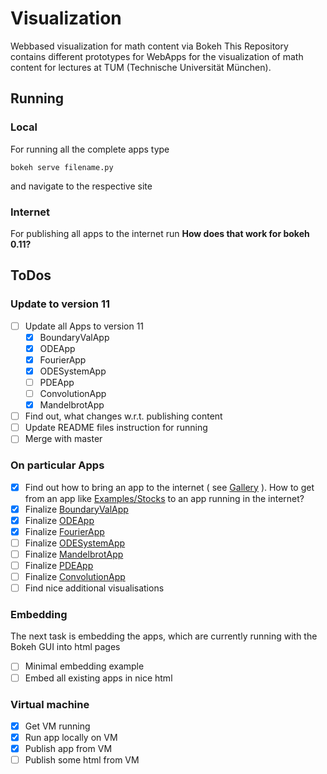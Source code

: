 # Visualization
Webbased visualization for math content via Bokeh
This Repository contains different prototypes for WebApps for the visualization of math content for lectures at TUM (Technische Universität München).

## Running
### Local
For running all the complete apps type
```
bokeh serve filename.py
```
and navigate to the respective site

### Internet
For publishing all apps to the internet run
**How does that work for bokeh 0.11?**

## ToDos
### Update to version 11
- [ ] Update all Apps to version 11
    - [x] BoundaryValApp
    - [x] ODEApp
    - [x] FourierApp
    - [x] ODESystemApp
    - [ ] PDEApp
    - [ ] ConvolutionApp
    - [x] MandelbrotApp
- [ ] Find out, what changes w.r.t. publishing content
- [ ] Update README files instruction for running
- [ ] Merge with master

### On particular Apps
- [x] Find out how to bring an app to the internet ( see [Gallery](http://bokeh.pydata.org/en/latest/docs/gallery.html) ). How to get from an app like [Examples/Stocks](https://github.com/BenjaminRueth/Visualization/tree/master/Examples/ExampleStocks) to an app running in the internet?
- [x] Finalize [BoundaryValApp](https://github.com/BenjaminRueth/Visualization/tree/master/BoundaryValApp)
- [x] Finalize [ODEApp](https://github.com/BenjaminRueth/Visualization/tree/master/ODEApp)
- [x] Finalize [FourierApp](https://github.com/BenjaminRueth/Visualization/tree/master/FourierApp)
- [ ] Finalize [ODESystemApp]()
- [ ] Finalize [MandelbrotApp]()
- [ ] Finalize [PDEApp]()
- [ ] Finalize [ConvolutionApp]()
- [ ] Find nice additional visualisations

### Embedding
The next task is embedding the apps, which are currently running with the Bokeh GUI into html pages
- [ ] Minimal embedding example
- [ ] Embed all existing apps in nice html

### Virtual machine
- [x] Get VM running
- [x] Run app locally on VM
- [x] Publish app from VM
- [ ] Publish some html from VM
